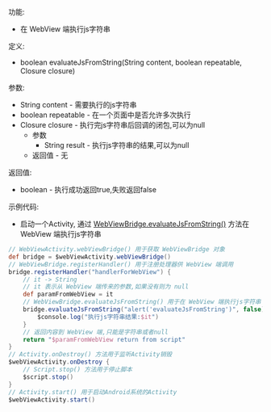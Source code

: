 功能:

+ 在 WebView 端执行js字符串

定义:

+ boolean evaluateJsFromString(String content, boolean repeatable, Closure closure)

参数:

+ String content - 需要执行的js字符串
+ boolean repeatable - 在一个页面中是否允许多次执行
+ Closure closure - 执行完js字符串后回调的闭包,可以为null
    + 参数
        + String result - 执行js字符串的结果,可以为null
    + 返回值 - 无

返回值:

+ boolean - 执行成功返回true,失败返回false

示例代码:

+ 启动一个Activity,
  通过 [WebViewBridge.evaluateJsFromString()](/API/UI/WebView/WebViewBridge/README.md?id=evaluateJsFromString)
  方法在 WebView 端执行js字符串

```groovy
// WebViewActivity.webViewBridge() 用于获取 WebViewBridge 对象
def bridge = $webViewActivity.webViewBridge()
// WebViewBridge.registerHandler() 用于注册处理器供 WebView 端调用
bridge.registerHandler("handlerForWebView") {
    // it -> String
    // it 表示从 WebView 端传来的参数,如果没有则为 null
    def paramFromWebView = it
    // WebViewBridge.evaluateJsFromString() 用于在 WebView 端执行js字符串
    bridge.evaluateJsFromString("alert('evaluateJsFromString')", false) {
        $console.log("执行js字符串结果:$it")
    }
    // 返回内容到 WebView 端,只能是字符串或者null
    return "$paramFromWebView return from script"
}
// Activity.onDestroy() 方法用于监听Activity销毁
$webViewActivity.onDestroy {
    // Script.stop() 方法用于停止脚本
    $script.stop()
}
// Activity.start() 用于启动Android系统的Activity
$webViewActivity.start()
```